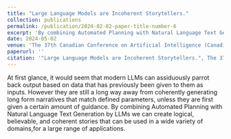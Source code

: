 ```yaml
---
title: "Large Language Models are Incoherent Storytellers." 
collection: publications
permalink: /publication/2024-02-02-paper-title-number-6
excerpt: 'By combining Automated Planning with Natural Language Text Generation by LLMs we can create logical, believable, and coherent stories that can be used in a wide variety of domains, for a large range of applications.'
date: 2024-05-02
venue: 'The 37th Canadian Conference on Artificial Intelligence (Canadian AI)'
paperurl: ''
citation: '"Large Language Models are Incoherent Storytellers.", The 37th Canadian Conference on Artificial Intelligence (Canadian AI) 2024, <b>Nisha Simon</b>, May 2024, pp 1–5.'
---
```


At first glance, it would seem that modern LLMs can assiduously parrot back output based on data that has previously been given to them as inputs. However they are still a long way away from coherently generating long form narratives that match defined parameters, unless they are first given a certain amount of guidance. By combining Automated Planning with Natural Language Text Generation by LLMs we can create logical, believable, and coherent stories that can be used in a wide variety of domains,for a large range of applications.